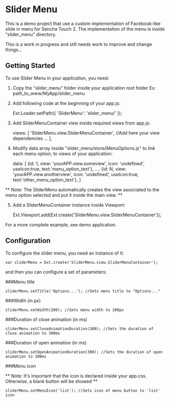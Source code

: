 Slider Menu
===============

This is a demo project that use a custom implementation of Facebook-like slide in menu for Sencha Touch 2. 
The implementation of the menu is inside "slider_menu" directory.

This is a work in progress and still needs work to improve and change things...

Getting Started
---------------

To use Slider Menu in your application, you need:

1) Copy the "slider_menu" folder inside your application root folder Ex: path_to_www/MyApp/slider_menu 

2) Add following code at the beginning of your app.js:

    Ext.Loader.setPath({
	    'SliderMenu': 'slider_menu/'
	});

3) Add SliderMenuContainer view inside required views from app.js:

	 views: [
        'SliderMenu.view.SliderMenuContainer',
        //Add here your view dependencies
        ...
    ],

4) Modify data array inside "slider_menu/store/MenuOptions.js" to link each menu option, to views of your application:

	data: [
		{id: 1, view: 'yourAPP.view.someview', icon: 'undefined', useIcon:true, text:'menu_option_text'},
		....
		{id: N, view: 'yourAPP.view.anotherview', icon: 'undefined', useIcon:true, text:'other_menu_option_text'},
	]

** Note: The SliderMenu automatically creates the view associated to the menu option selected and put it inside the main view. **

5) Add a SliderMenuContainer instance inside Viewport:
	
	Ext.Viewport.add(Ext.create('SliderMenu.view.SliderMenuContainer'));

For a more complete example, see demo application.

Configuration
---------------
To configure the slider menu, you need an instance of it:

	var sliderMenu = Ext.create('SliderMenu.view.SliderMenuContainer');

and then you can configure a set of parameters:

###Menu title 

	sliderMenu.setTitle('Options...'); //Sets menu title to "Options..."

###Width (in px)

	sliderMenu.setWidth(200); //Sets menu width to 200px

###Duration of close animation (in ms)

	sliderMenu.setCloseAnimationDuration(300); //Sets the duration of close animation to 300ms

###Duration of open animation (in ms)

	sliderMenu.setOpenAnimationDuration(300); //Sets the duration of open animation to 300ms

###Menu icon

** Note: It's important that the icon is declared inside your app.css. Otherwise, a blank button will be showed **
	
	sliderMenu.setMenuIcon('list'); //Sets icon of menu button to 'list' icon



